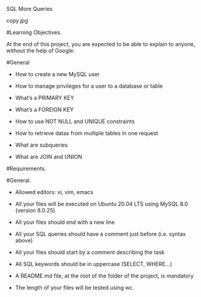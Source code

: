 SQL More Queries

copy.jpg

#Learning Objectives.

At the end of this project, you are expected to be able to explain to anyone, without the help of Google:

#General

- How to create a new MySQL user

- How to manage privileges for a user to a database or table

- What’s a PRIMARY KEY

- What’s a FOREIGN KEY

- How to use NOT NULL and UNIQUE constraints

- How to retrieve datas from multiple tables in one request

- What are subqueries

- What are JOIN and UNION

#Requirements.

#General.

- Allowed editors: vi, vim, emacs

- All your files will be executed on Ubuntu 20.04 LTS using MySQL 8.0 (version 8.0.25)

- All your files should end with a new line

- All your SQL queries should have a comment just before (i.e. syntax above)

- All your files should start by a comment describing the task

- All SQL keywords should be in uppercase (SELECT, WHERE…)

- A README.md file, at the root of the folder of the project, is mandatory

- The length of your files will be tested using wc.

